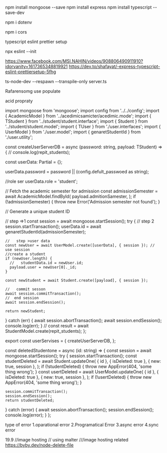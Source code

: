 <!-- //basick setap -->
<!-- start projetct setap   -->

npm install mongoose --save
npm install express
npm install typescript --save-dev

<!-- env -->

npm i dotenv

<!-- cors -->

npm i cors

<!-- setap typescript exlint prettier -->

typescript eslint prettier setup

<!-- fris eslint commant -->

npx eslint --init

<!-- importernt link -->

https://www.facebook.com/MSI.NAHIN/videos/908806490911910?idorvanity=1617365348819921
https://dev.to/shafayat/-express-typescript-eslint-prettiersetup-5fhg

<!-- ts node dev -->

ts-node-dev --respawn --transpile-only server.ts

<!-- Rafarensomg use populate -->

Rafarensomg use populate

<!-- acid propraty -->

acid propraty

<!-- sransection -->

import mongoose from 'mongoose';
import config from '../../config';
import { AcademicModel } from '../acedimicsamicter/acedimic.mode';
import { TStudent } from '../student/student.interface';
import { Student } from '../student/student.model';
import { TUser } from './user.interfaces';
import { UserModel } from './user.model';
import { genaretStudentId } from './user.utility';

const createUserServerDB = async (password: string, payload: TStudent) => {
// console.log(repit_students);

const userData: Partial<TUser> = {};

userData.password = password || (config.defult_passwoed as string);

//role ser
userData.role = 'student';

// Fetch the academic semester for admission
const admissionSemester = await AcademicModel.findById(
payload.admitionSamester,
);
if (!admissionSemester) {
throw new Error('Admission semester not found');
}

// Generate a unique student ID

// step =>1
const session = await mongoose.startSession();
try {
// step 2
session.startTransaction();
userData.id = await genaretStudentId(admissionSemester);

    //   step >user data
    const newUser = await UserModel.create([userData], { session }); // use session
    //create a student
    if (newUser.length) {
      //   studentData.id = newUser.id;
      payload.user = newUser[0]._id;
    }

    const newStudent = await Student.create([payload], { session });

    //   commit sesson
    await session.commitTransaction();
    //  end session
    await session.endSession();

    return newStudent;

} catch (err) {
await session.abortTransaction();
await session.endSession();
console.log(err);
}
// const result = await StudentModel.create(repit_students);
};

export const userServises = {
createUserServerDB,
};

<!-- tow calection delete datas -->

const deletedStudentone = async (id: string) => {
const session = await mongoose.startSession();
try {
session.startTransaction();
const studentDeleted = await Student.updateOne(
{ id },
{ isDeleted: true },
{ new: true, session },
);
if (!studentDeleted) {
throw new AppError(404, 'some thing wrong');
}
const usertDeleted = await UserModel.updateOne(
{ id },
{ isDeleted: true },
{ new: true, session },
);
if (!usertDeleted) {
throw new AppError(404, 'some thing wrong');
}

    session.commitTransaction();
    session.endSession();
    return studentDeleted;

} catch (error) {
await session.abortTransaction();
session.endSession();
console.log(error);
}
};

<!-- error handaling 14 -->

type of error
1.oparational error
2.Programatical Error
3.async error
4.sync error

<!-- select query -->

<!-- module 19.1 -19-8 using mode mailer  -->

19.9 //image hosting // using malter ///image hosting related
https://byby.dev/node-delete-file

<!-- 1.problem update enroll course  -->
<!-- 2.problem  querybilder-->
<!-- enroll agrigaction -->

  <!-- <END PROJEXT> -->
